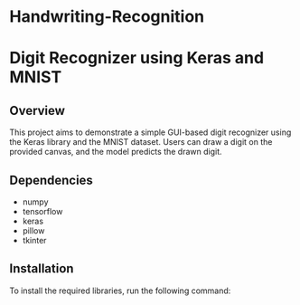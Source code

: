 # Handwriting-Recognition
# Digit Recognizer using Keras and MNIST

## Overview
This project aims to demonstrate a simple GUI-based digit recognizer using the Keras library and the MNIST dataset. Users can draw a digit on the provided canvas, and the model predicts the drawn digit.

## Dependencies
- numpy
- tensorflow
- keras
- pillow
- tkinter

## Installation
To install the required libraries, run the following command:
